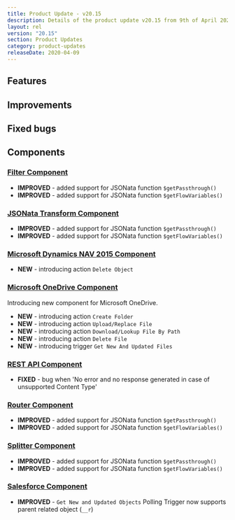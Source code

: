 ```yaml
---
title: Product Update - v20.15
description: Details of the product update v20.15 from 9th of April 2020.
layout: rel
version: "20.15"
section: Product Updates
category: product-updates
releaseDate: 2020-04-09
---
```


## Features


## Improvements


## Fixed bugs


## Components

### [Filter Component](/components/filter)

*   **IMPROVED** - added support for JSONata function `$getPassthrough()`
*   **IMPROVED** - added support for JSONata function `$getFlowVariables()`

### [JSONata Transform Component](/components/jsonata)

*   **IMPROVED** - added support for JSONata function `$getPassthrough()`
*   **IMPROVED** - added support for JSONata function `$getFlowVariables()`

### [Microsoft Dynamics NAV 2015 Component](/components/microsoft-dynamics-nav-odata/)

*   **NEW** - introducing action `Delete Object`

### [Microsoft OneDrive Component](/components/onedrive/)

Introducing new component for Microsoft OneDrive.

*   **NEW** - introducing action `Create Folder`
*   **NEW** - introducing action `Upload/Replace File`
*   **NEW** - introducing action `Download/Lookup File By Path`
*   **NEW** - introducing action `Delete File`
*   **NEW** - introducing trigger `Get New And Updated Files`

### [REST API Component](/components/rest-api/)

*   **FIXED** - bug when 'No error and no response generated in case of unsupported Content Type'

### [Router Component](/components/router)

*   **IMPROVED** - added support for JSONata function `$getPassthrough()`
*   **IMPROVED** - added support for JSONata function `$getFlowVariables()`

### [Splitter Component](/components/splitter)

*   **IMPROVED** - added support for JSONata function `$getPassthrough()`
*   **IMPROVED** - added support for JSONata function `$getFlowVariables()`

### [Salesforce Component](/components/salesforce/)

*   **IMPROVED** - `Get New and Updated Objects` Polling Trigger now supports parent related object (`__r`)
